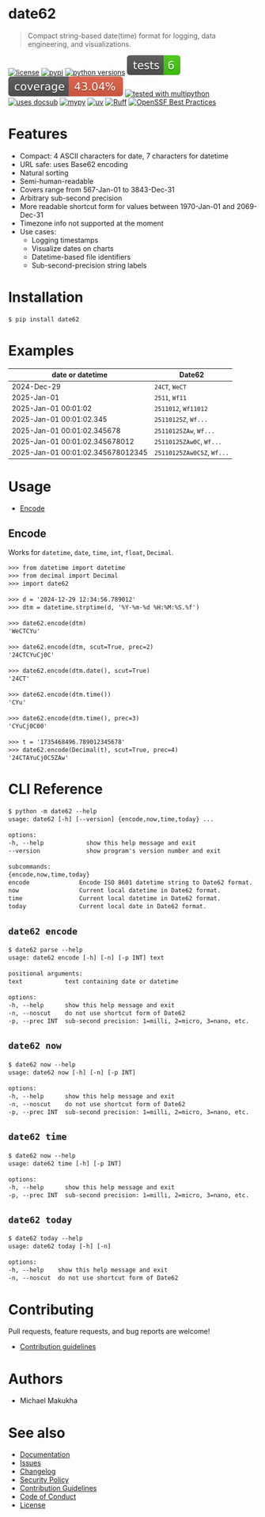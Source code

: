# date62
<!-- docsub: begin -->
<!-- docsub: exec yq '"> " + .project.description' pyproject.toml -->
> Compact string-based date(time) format for logging, data engineering, and visualizations.
<!-- docsub: end -->

<!-- docsub: begin -->
<!-- docsub: include docs/badges.md -->
[![license](https://img.shields.io/github/license/makukha/date62.svg)](https://github.com/makukha/date62/blob/main/LICENSE)
[![pypi](https://img.shields.io/pypi/v/date62.svg#v0.1.0)](https://pypi.org/project/date62)
[![python versions](https://img.shields.io/pypi/pyversions/date62.svg)](https://pypi.org/project/date62)
[![tests](https://raw.githubusercontent.com/makukha/date62/v0.1.0/docs/img/badge/tests.svg)](https://github.com/makukha/date62)
[![coverage](https://raw.githubusercontent.com/makukha/date62/v0.1.0/docs/img/badge/coverage.svg)](https://github.com/makukha/date62)
[![tested with multipython](https://img.shields.io/badge/tested_with-multipython-x)](https://github.com/makukha/multipython)
[![uses docsub](https://img.shields.io/endpoint?url=https://raw.githubusercontent.com/makukha/docsub/refs/heads/main/docs/badge/v1.json)](https://github.com/makukha/docsub)
[![mypy](https://img.shields.io/badge/type_checked-mypy-%231674b1)](http://mypy.readthedocs.io)
[![uv](https://img.shields.io/endpoint?url=https://raw.githubusercontent.com/astral-sh/uv/main/assets/badge/v0.json)](https://github.com/astral-sh/ruff)
[![Ruff](https://img.shields.io/endpoint?url=https://raw.githubusercontent.com/astral-sh/ruff/main/assets/badge/v2.json)](https://github.com/astral-sh/ruff)
[![OpenSSF Best Practices](https://www.bestpractices.dev/projects/10374/badge)](https://www.bestpractices.dev/projects/10374)
<!-- docsub: end -->


# Features

<!-- docsub: begin -->
<!-- docsub: include docs/features.md -->
- Compact: 4 ASCII characters for date, 7 characters for datetime
- URL safe: uses Base62 encoding
- Natural sorting
- Semi-human-readable
- Covers range from 567-Jan-01 to 3843-Dec-31
- Arbitrary sub-second precision
- More readable shortcut form for values between 1970-Jan-01 and 2069-Dec-31
- Timezone info not supported at the moment
- Use cases:
  - Logging timestamps
  - Visualize dates on charts
  - Datetime-based file identifiers
  - Sub-second-precision string labels
<!-- docsub: end -->


# Installation

```shell
$ pip install date62
```


# Examples

<!-- docsub: begin -->
<!-- docsub: include docs/examples.md -->
| date or datetime                  | Date62                     |
|-----------------------------------|----------------------------|
| 2024-Dec-29                       | `24CT`, `WeCT`             |
| 2025-Jan-01                       | `2511`, `Wf11`             |
| 2025-Jan-01 00:01:02              | `2511012`, `Wf11012`       |
| 2025-Jan-01 00:01:02.345          | `25110125Z`, `Wf...`       |
| 2025-Jan-01 00:01:02.345678       | `25110125ZAw`, `Wf...`     |
| 2025-Jan-01 00:01:02.345678012    | `25110125ZAw0C`, `Wf...`   |
| 2025-Jan-01 00:01:02.345678012345 | `25110125ZAw0C5Z`, `Wf...` |
<!-- docsub: end -->


# Usage

<!-- docsub: begin #usage.md -->
<!-- docsub: include docs/usage.md -->
<!-- docsub: begin -->
<!-- docsub: x toc tests/test_usage.py 'Usage.*' -->
* [Encode](#encode)
<!-- docsub: end -->


<!-- docsub: begin -->
<!-- docsub: x cases tests/test_usage.py 'Usage.*' -->
## Encode

Works for `datetime`, `date`, `time`, `int`, `float`, `Decimal`.

```pycon
>>> from datetime import datetime
>>> from decimal import Decimal
>>> import date62

>>> d = '2024-12-29 12:34:56.789012'
>>> dtm = datetime.strptime(d, '%Y-%m-%d %H:%M:%S.%f')

>>> date62.encode(dtm)
'WeCTCYu'

>>> date62.encode(dtm, scut=True, prec=2)
'24CTCYuCj0C'

>>> date62.encode(dtm.date(), scut=True)
'24CT'

>>> date62.encode(dtm.time())
'CYu'

>>> date62.encode(dtm.time(), prec=3)
'CYuCj0C00'

>>> t = '1735468496.789012345678'
>>> date62.encode(Decimal(t), scut=True, prec=4)
'24CTAYuCj0C5ZAw'
```

<!-- docsub: end -->
<!-- docsub: end #usage.md -->


<!-- docsub: begin #cli.md -->
<!-- docsub: include docs/cli.md -->
# CLI Reference

<!-- docsub: begin -->
<!-- docsub: help python -m date62 -->
<!-- docsub: lines after 2 upto -1 -->
<!-- docsub: strip -->
```shell
$ python -m date62 --help
usage: date62 [-h] [--version] {encode,now,time,today} ...

options:
-h, --help            show this help message and exit
--version             show program's version number and exit

subcommands:
{encode,now,time,today}
encode              Encode ISO 8601 datetime string to Date62 format.
now                 Current local datetime in Date62 format.
time                Current local datetime in Date62 format.
today               Current local date in Date62 format.
```
<!-- docsub: end -->

## `date62 encode`

<!-- docsub: begin -->
<!-- docsub: help python -m date62 encode -->
<!-- docsub: lines after 2 upto -1 -->
<!-- docsub: strip -->
```shell
$ date62 parse --help
usage: date62 encode [-h] [-n] [-p INT] text

positional arguments:
text            text containing date or datetime

options:
-h, --help      show this help message and exit
-n, --noscut    do not use shortcut form of Date62
-p, --prec INT  sub-second precision: 1=milli, 2=micro, 3=nano, etc.
```
<!-- docsub: end -->

## `date62 now`

<!-- docsub: begin -->
<!-- docsub: help python -m date62 now -->
<!-- docsub: lines after 2 upto -1 -->
<!-- docsub: strip -->
```shell
$ date62 now --help
usage: date62 now [-h] [-n] [-p INT]

options:
-h, --help      show this help message and exit
-n, --noscut    do not use shortcut form of Date62
-p, --prec INT  sub-second precision: 1=milli, 2=micro, 3=nano, etc.
```
<!-- docsub: end -->

## `date62 time`

<!-- docsub: begin -->
<!-- docsub: help python -m date62 time -->
<!-- docsub: lines after 2 upto -1 -->
<!-- docsub: strip -->
```shell
$ date62 now --help
usage: date62 time [-h] [-p INT]

options:
-h, --help      show this help message and exit
-p, --prec INT  sub-second precision: 1=milli, 2=micro, 3=nano, etc.
```
<!-- docsub: end -->

## `date62 today`

<!-- docsub: begin -->
<!-- docsub: help python -m date62 today -->
<!-- docsub: lines after 2 upto -1 -->
<!-- docsub: strip -->
```shell
$ date62 today --help
usage: date62 today [-h] [-n]

options:
-h, --help    show this help message and exit
-n, --noscut  do not use shortcut form of Date62
```
<!-- docsub: end -->
<!-- docsub: end #cli.md -->


# Contributing

Pull requests, feature requests, and bug reports are welcome!

* [Contribution guidelines](https://github.com/makukha/date62/blob/main/.github/CONTRIBUTING.md)


# Authors

* Michael Makukha


# See also

* [Documentation](https://date62.rtfd.io)
* [Issues](https://github.com/makukha/date62/issues)
* [Changelog](https://github.com/makukha/date62/blob/main/CHANGELOG.md)
* [Security Policy](https://github.com/makukha/date62/blob/main/.github/SECURITY.md)
* [Contribution Guidelines](https://github.com/makukha/date62/blob/main/.github/CONTRIBUTING.md)
* [Code of Conduct](https://github.com/makukha/date62/blob/main/.github/CODE_OF_CONDUCT.md)
* [License](https://github.com/makukha/date62/blob/main/LICENSE)

